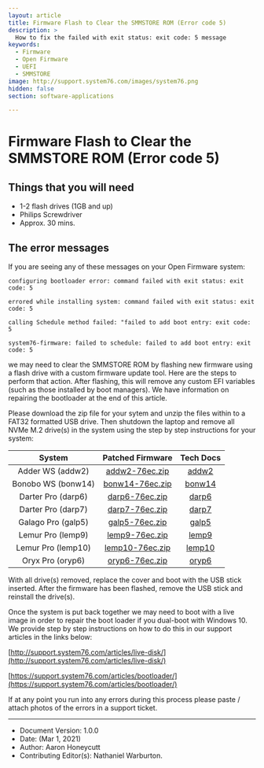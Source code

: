 ```yaml
---
layout: article
title: Firmware Flash to Clear the SMMSTORE ROM (Error code 5)
description: >
  How to fix the failed with exit status: exit code: 5 message
keywords:
  - Firmware
  - Open Firmware
  - UEFI
  - SMMSTORE
image: http://support.system76.com/images/system76.png
hidden: false
section: software-applications

---
```


# Firmware Flash to Clear the SMMSTORE ROM (Error code 5) 

## Things that you will need

- 1-2 flash drives (1GB and up)
- Philips Screwdriver
- Approx. 30 mins.

## The error messages

If you are seeing any of these messages on your Open Firmware system:

```
configuring bootloader error: command failed with exit status: exit code: 5
```

```
errored while installing system: command failed with exit status: exit code: 5
```

```
calling Schedule method failed: "failed to add boot entry: exit code: 5
```

```
system76-firmware: failed to schedule: failed to add boot entry: exit code: 5
```

we may need to clear the SMMSTORE ROM by flashing new firmware using a flash drive with a custom firmware update tool. Here are the steps to perform that action. After flashing, this will remove any custom EFI variables (such as those installed by boot managers). We have information on repairing the bootloader at the end of this article. 

Please download the zip file for your sytem and unzip the files within to a FAT32 formatted USB drive. Then shutdown the laptop and remove all NVMe M.2 drive(s) in the system using the step by step instructions for your system:

|   System            |              Patched Firmware                             |                                        Tech Docs                                            |
|:-------------------:|:---------------------------------------------------------:|:-------------------------------------------------------------------------------------------:|
| Adder WS  (addw2)   | [addw2-76ec.zip](/files/clear-smmstore/addw2-76ec.zip)    | [addw2](https://tech-docs.system76.com/models/addw2/repairs.html#replacing-an-m2nvme-ssd)   |
| Bonobo WS  (bonw14) | [bonw14-76ec.zip](/files/clear-smmstore/bonw14-76ec.zip)  | [bonw14](https://tech-docs.system76.com/models/bonw14/repairs.html#replacing-an-m2nvme-ssd) |
| Darter Pro (darp6)  | [darp6-76ec.zip](/files/clear-smmstore/darp6-76ec.zip)    | [darp6](https://tech-docs.system76.com/models/darp6/repairs.html#replacing-an-m2nvme-ssd)   |
| Darter Pro (darp7)  | [darp7-76ec.zip](/files/clear-smmstore/darp7-76ec.zip)    | [darp7](https://tech-docs.system76.com/models/darp7/repairs.html#replacing-an-m2nvme-ssd)   |
| Galago Pro (galp5)  | [galp5-76ec.zip](/files/clear-smmstore/galp5-76ec.zip)    | [galp5](https://tech-docs.system76.com/models/galp5/repairs.html#replacing-an-m2nvme-ssd)   |
| Lemur Pro (lemp9)   | [lemp9-76ec.zip](/files/clear-smmstore/lemp9-76ec.zip)    | [lemp9](https://tech-docs.system76.com/models/lemp9/repairs.html#replacing-an-m2nvme-ssd)   |
| Lemur Pro (lemp10)  | [lemp10-76ec.zip](/files/clear-smmstore/lemp10-76ec.zip)  | [lemp10](https://tech-docs.system76.com/models/lemp10/repairs.html#replacing-an-m2nvme-ssd) |
| Oryx Pro (oryp6)    | [oryp6-76ec.zip](/files/clear-smmstore/oryp6-76ec.zip)    | [oryp6](https://tech-docs.system76.com/models/oryp6/repairs.html#replacing-an-m2nvme-ssd)   |

With all drive(s) removed, replace the cover and boot with the USB stick inserted. After the firmware has been flashed, remove the USB stick and reinstall the drive(s).

Once the system is put back together we may need to boot with a live image in order to repair the boot loader if you dual-boot with Windows 10. We provide step by step instructions on how to do this in our support articles in the links below:

[http://support.system76.com/articles/live-disk/](http://support.system76.com/articles/live-disk/)

[https://support.system76.com/articles/bootloader/](https://support.system76.com/articles/bootloader/)

If at any point you run into any errors during this process please paste / attach photos of the errors in a support ticket. 


---

- Document Version: 1.0.0
- Date: (Mar 1, 2021)
- Author: Aaron Honeycutt
- Contributing Editor(s): Nathaniel Warburton.